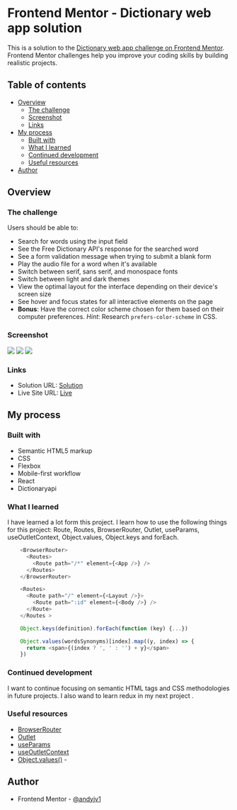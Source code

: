 # Frontend Mentor - Dictionary web app solution

This is a solution to the [Dictionary web app challenge on Frontend Mentor](https://www.frontendmentor.io/challenges/dictionary-web-app-h5wwnyuKFL). Frontend Mentor challenges help you improve your coding skills by building realistic projects. 

## Table of contents

- [Overview](#overview)
  - [The challenge](#the-challenge)
  - [Screenshot](#screenshot)
  - [Links](#links)
- [My process](#my-process)
  - [Built with](#built-with)
  - [What I learned](#what-i-learned)
  - [Continued development](#continued-development)
  - [Useful resources](#useful-resources)
- [Author](#author)


## Overview

### The challenge

Users should be able to:

- Search for words using the input field
- See the Free Dictionary API's response for the searched word
- See a form validation message when trying to submit a blank form
- Play the audio file for a word when it's available
- Switch between serif, sans serif, and monospace fonts
- Switch between light and dark themes
- View the optimal layout for the interface depending on their device's screen size
- See hover and focus states for all interactive elements on the page
- **Bonus**: Have the correct color scheme chosen for them based on their computer preferences. _Hint_: Research `prefers-color-scheme` in CSS.

### Screenshot

![](./screenshots/screenshot1.png)
![](./screenshots/screenshot2.png)
![](./screenshots/screenshot3.png)

### Links

- Solution URL: [Solution]([https://your-solution-url.com](https://github.com/andyjv1/Dictionary-web-app.git))
- Live Site URL: [Live](https://your-live-site-url.com)

## My process

### Built with

- Semantic HTML5 markup
- CSS 
- Flexbox
- Mobile-first workflow
- React
- Dictionaryapi

### What I learned

I have learned a lot form this project. I learn how to use the following things for  this project: Route, Routes, BrowserRouter, Outlet, useParams, useOutletContext, Object.values, Object.keys and forEach. 


```js
    <BrowserRouter>
      <Routes>
        <Route path="/*" element={<App />} />
      </Routes>
    </BrowserRouter>

    <Routes>
      <Route path="/" element={<Layout />}>
        <Route path=":id" element={<Body />} />
      </Route>
    </Routes >

    Object.keys(definition).forEach(function (key) {...})

    Object.values(wordsSynonyms)[index].map((y, index) => {
      return <span>{(index ? ', ' : '') + y}</span>
    })
```

### Continued development

I want to continue focusing on semantic HTML tags and CSS methodologies in future projects. I also wand to learn redux in my next project .

### Useful resources

- [BrowserRouter](https://www.javatpoint.com/browserrouter-in-react)
- [Outlet](https://reactrouter.com/en/main/components/outlet) 
- [useParams](https://medium.com/geekculture/how-to-use-react-router-useparams-436851fd5ef6) 
- [useOutletContext](https://reactrouter.com/en/main/hooks/use-outlet-context) 
- [Object.values()](https://developer.mozilla.org/en-US/docs/Web/JavaScript/Reference/Global_objects/Object/values) -


## Author

- Frontend Mentor - [@andyjv1](https://www.frontendmentor.io/profile/andyjv1)

